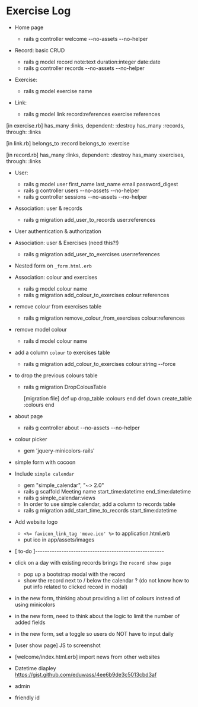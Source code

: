 # Exercise Log
- Home page
  + rails g controller welcome --no-assets --no-helper

- Record: basic CRUD
  + rails g model record note:text duration:integer date:date
  + rails g controller records --no-assets --no-helper

- Exercise:
  + rails g model exercise name

- Link:
  + rails g model link record:references exercise:references

[in exercise.rb]
  has_many :links, dependent: :destroy
  has_many :records, through: :links

[in link.rb]
  belongs_to :record
  belongs_to :exercise

[in record.rb]
  has_many :links, dependent: :destroy
  has_many :exercises, through: :links

- User:
  + rails g model user first_name last_name email password_digest
  + rails g controller users --no-assets --no-helper
  + rails g controller sessions --no-assets --no-helper

- Association: user & records
  + rails g migration add_user_to_records user:references

- User authentication & authorization

- Association: user & Exercises (need this?!)
  + rails g migration add_user_to_exercises user:references

- Nested form on `_form.html.erb`


- Association: colour and exercises
  + rails g model colour name
  + rails g migration add_colour_to_exercises colour:references

- remove colour from exercises table
  + rails g migration remove_colour_from_exercises colour:references

- remove model colour
  + rails d model colour name

- add a column `colour` to exercises table
  + rails g migration add_colour_to_exercises colour:string --force

- to drop the previous colours table
  + rails g migration DropColousTable

    [migration file]
      def up
        drop_table :colours
      end
      def down
        create_table :colours
      end

- about page
  + rails g controller about --no-assets --no-helper

* colour picker
  - gem 'jquery-minicolors-rails'

* simple form with cocoon


* Include `simple calendar`
   - gem "simple_calendar", "~> 2.0"
   <!-- + *= require simple_calendar  -->
   + rails g scaffold Meeting name start_time:datetime end_time:datetime
   + rails g simple_calendar:views

   - In order to use simple calendar, add a column to records table
   + rails g migration add_start_time_to_records start_time:datetime

* Add website logo
  - `<%= favicon_link_tag 'move.ico' %>` to application.html.erb
  - put ico in app/assets/images



* [ to-do ]------------------------------------------------------
- click on a day with existing records brings the `record show page`
  + pop up a bootstrap modal with the record
  + show the record next to / below the calendar
  ? (do not know how to put info related to clicked record in modal)

- in the new form, thinking about providing a list of colours instead of
  using minicolors
- in the new form, need to think about the logic to limit the number
  of added fields

- in the new form, set a toggle so users do NOT have to input daily

- [user show page] JS to screenshot
- [welcome/index.html.erb] import news from other websites
- Datetime diapley
  https://gist.github.com/eduwass/4ee6b9de3c5013cbd3af
- admin
- friendly id












<!--  -->
